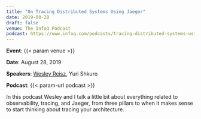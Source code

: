 ```yaml
---
title: "On Tracing Distributed Systems Using Jaeger"
date: 2019-08-28
draft: false
venue: The InfoQ Podcast
podcast: https://www.infoq.com/podcasts/tracing-distributed-systems-using-jaeger/
---
```


**Event**: {{< param venue >}}

**Date**: August 28, 2019

**Speakers**: [Wesley Reisz](https://twitter.com/wesreisz), Yuri Shkuro

**Podcast**: {{< param-url podcast >}}

In this podcast Wesley and I talk a little bit about everything related to observability, tracing, and Jaeger, from three pillars to when it makes sense to start thinking about tracing your architecture.
